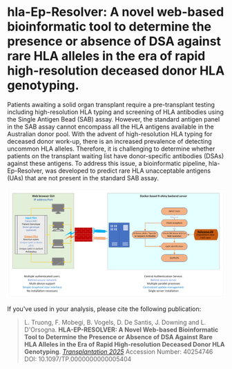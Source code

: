 # hla-Ep-Resolver: A novel web-based bioinformatic tool to determine the presence or absence of DSA against rare HLA alleles in the era of rapid high-resolution deceased donor HLA genotyping.

Patients awaiting a solid organ transplant require a pre-transplant testing including high-resolution HLA typing and screening of HLA antibodies using the Single Antigen Bead (SAB) assay. However, the standard antigen panel in the SAB assay cannot encompass all the HLA antigens available in the Australian donor pool. With the advent of high-resolution HLA typing for deceased donor work-up, there is an increased prevalence of detecting uncommon HLA alleles. Therefore, it is challenging to determine whether patients on the transplant waiting list have donor-specific antibodies (DSAs) against these antigens. To address this issue, a bioinformatic pipeline, hla-Ep-Resolver, was developed to predict rare HLA unacceptable antigens (UAs) that are not present in the standard SAB assay.

![The schematic workflow of the HLA-PANDORA shiny app](<workflow.png>)

If you've used in your analysis, please cite the following publication:
> L. Truong, F. Mobegi, B. Vogels, D. De Santis, J. Downing and L. D'Orsogna. **HLA-EP-RESOLVER: A Novel Web-based Bioinformatic Tool to Determine the Presence or Absence of DSA Against Rare HLA Alleles in the Era of Rapid High-resolution Deceased Donor HLA Genotyping**. _[Transplantation 2025](https://www.ncbi.nlm.nih.gov/pubmed/40254746)_ 
> Accession Number: 40254746 DOI: 10.1097/TP.0000000000005404







